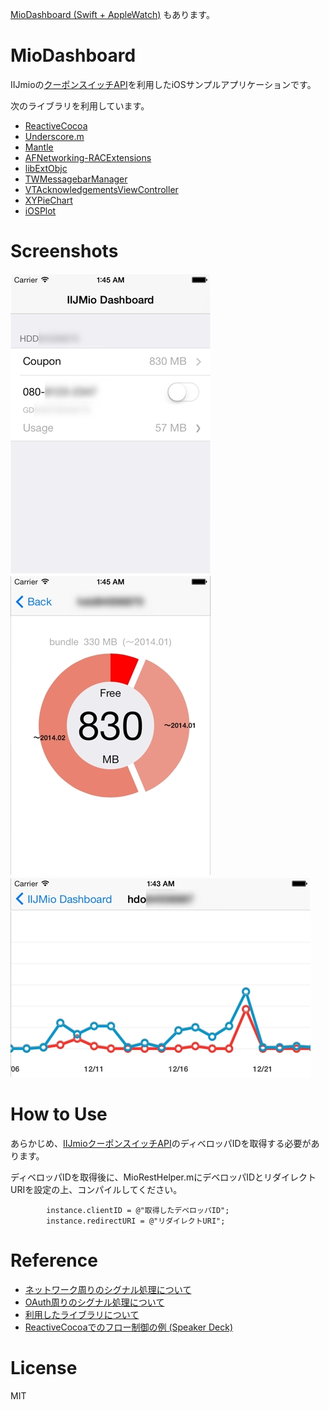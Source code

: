 [MioDashboard (Swift + AppleWatch)](https://github.com/safx/MioDashboard-swift) もあります。

MioDashboard
============

IIJmioの[クーポンスイッチAPI](https://www.iijmio.jp/guide/outline/hdd/mioponapi.jsp)を利用したiOSサンプルアプリケーションです。

次のライブラリを利用しています。

* [ReactiveCocoa](https://github.com/ReactiveCocoa/ReactiveCocoa)
* [Underscore.m](http://underscorem.org/)
* [Mantle](https://github.com/MantleFramework/Mantle)
* [AFNetworking-RACExtensions](https://github.com/CodaFi/AFNetworking-RACExtensions)
* [libExtObjc](https://github.com/jspahrsummers/libextobjc)
* [TWMessagebarManager](https://github.com/terryworona/TWMessageBarManager)
* [VTAcknowledgementsViewController](https://github.com/vtourraine/VTAcknowledgementsViewController)
* [XYPieChart](https://github.com/xyfeng/XYPieChart)
* [iOSPlot](https://github.com/honcheng/iOSPlot)

Screenshots
===========

![](images/dashboard1.jpg)
![](images/dashboard2.jpg)
![](images/dashboard3.jpg)

How to Use
==========

あらかじめ、[IIJmioクーポンスイッチAPI](https://api.iijmio.jp/mobile/d/)のディベロッパIDを取得する必要があります。

ディベロッパIDを取得後に、MioRestHelper.mにデベロッパIDとリダイレクトURIを設定の上、コンパイルしてください。

            instance.clientID = @"取得したデベロッパID";
            instance.redirectURI = @"リダイレクトURI";

Reference
=========

* [ネットワーク周りのシグナル処理について](http://safx-dev.blogspot.jp/2014/01/iijmioios.html)
* [OAuth周りのシグナル処理について](http://safx-dev.blogspot.jp/2014/01/iijmioiosoauth.html)
* [利用したライブラリについて](http://safx-dev.blogspot.jp/2014/01/iijmioapiios.html)
* [ReactiveCocoaでのフロー制御の例 (Speaker Deck)](https://speakerdeck.com/matuyuji/reactivecocoadefalsehurozhi-yu-falseli)


License
=======

MIT
